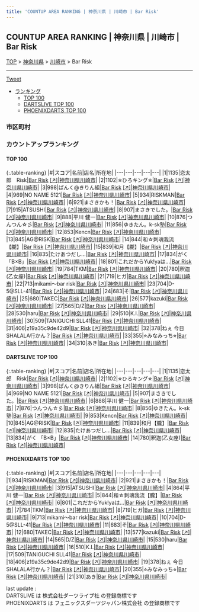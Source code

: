 ```yaml
---
title: 'COUNTUP AREA RANKING | 神奈川県 | 川崎市 | Bar Risk'
---
```

## COUNTUP AREA RANKING | 神奈川県 | 川崎市 | Bar Risk

[TOP](/darts/rank/) > [神奈川県](/darts/rank/神奈川県/) > [川崎市](/darts/rank/神奈川県/川崎市/) > Bar Risk

___

<a href="https://twitter.com/share?ref_src=twsrc%5Etfw" data-text="COUNTUP AREA RANKING | 神奈川県川崎市Bar Risk" class="twitter-share-button" data-hashtags="DARTSLIVE,PHOENIXDARTS,darts,ダーツ" data-show-count="false">Tweet</a>

* [ランキング](#カウントアップランキング)
    * [TOP 100](#top-100)
    * [DARTSLIVE TOP 100](#dartslive-top-100)
    * [PHOENIXDARTS TOP 100](#phoenixdarts-top-100)

### 市区町村

<ul>

</ul>

### カウントアップランキング

#### TOP 100



{:.table-ranking}
|#|スコア|名前|店名|所在地|
|---|---|---|---|---|
|1|1135|<span class="rank-name-dl">恋太郎　Risk</span>|<a href="/darts/rank/shops/056ebea753f5920a0d9b047a20a7ba1e.html">Bar Risk</a> <a href="https://search.dartslive.com/jp/shop/056ebea753f5920a0d9b047a20a7ba1e">[↗]</a>|<a href="/darts/rank/神奈川県/川崎市">神奈川県川崎市</a>|
|2|1102|<span class="rank-name-dl">✯ひろキング✯</span>|<a href="/darts/rank/shops/056ebea753f5920a0d9b047a20a7ba1e.html">Bar Risk</a> <a href="https://search.dartslive.com/jp/shop/056ebea753f5920a0d9b047a20a7ba1e">[↗]</a>|<a href="/darts/rank/神奈川県/川崎市">神奈川県川崎市</a>|
|3|998|<span class="rank-name-dl">ぱんく@きりん組</span>|<a href="/darts/rank/shops/056ebea753f5920a0d9b047a20a7ba1e.html">Bar Risk</a> <a href="https://search.dartslive.com/jp/shop/056ebea753f5920a0d9b047a20a7ba1e">[↗]</a>|<a href="/darts/rank/神奈川県/川崎市">神奈川県川崎市</a>|
|4|969|<span class="rank-name-dl">NO NAME 5121</span>|<a href="/darts/rank/shops/056ebea753f5920a0d9b047a20a7ba1e.html">Bar Risk</a> <a href="https://search.dartslive.com/jp/shop/056ebea753f5920a0d9b047a20a7ba1e">[↗]</a>|<a href="/darts/rank/神奈川県/川崎市">神奈川県川崎市</a>|
|5|934|<span class="rank-name-pd">RISKMAN</span>|<a href="/darts/rank/shops/72461.html">Bar Risk</a> <a href="https://vs.phoenixdarts.com/jp/shop/shopDetailInfo/s_72461?s_seq=72461">[↗]</a>|<a href="/darts/rank/神奈川県/川崎市">神奈川県川崎市</a>|
|6|921|<span class="rank-name-pd">まさきかも！</span>|<a href="/darts/rank/shops/72461.html">Bar Risk</a> <a href="https://vs.phoenixdarts.com/jp/shop/shopDetailInfo/s_72461?s_seq=72461">[↗]</a>|<a href="/darts/rank/神奈川県/川崎市">神奈川県川崎市</a>|
|7|915|<span class="rank-name-pd">ATSUSHI</span>|<a href="/darts/rank/shops/72461.html">Bar Risk</a> <a href="https://vs.phoenixdarts.com/jp/shop/shopDetailInfo/s_72461?s_seq=72461">[↗]</a>|<a href="/darts/rank/神奈川県/川崎市">神奈川県川崎市</a>|
|8|907|<span class="rank-name-dl">まさきでした。</span>|<a href="/darts/rank/shops/056ebea753f5920a0d9b047a20a7ba1e.html">Bar Risk</a> <a href="https://search.dartslive.com/jp/shop/056ebea753f5920a0d9b047a20a7ba1e">[↗]</a>|<a href="/darts/rank/神奈川県/川崎市">神奈川県川崎市</a>|
|9|888|<span class="rank-name-dl">平川 健一</span>|<a href="/darts/rank/shops/056ebea753f5920a0d9b047a20a7ba1e.html">Bar Risk</a> <a href="https://search.dartslive.com/jp/shop/056ebea753f5920a0d9b047a20a7ba1e">[↗]</a>|<a href="/darts/rank/神奈川県/川崎市">神奈川県川崎市</a>|
|10|876|<span class="rank-name-dl">つんつん☆彡</span>|<a href="/darts/rank/shops/056ebea753f5920a0d9b047a20a7ba1e.html">Bar Risk</a> <a href="https://search.dartslive.com/jp/shop/056ebea753f5920a0d9b047a20a7ba1e">[↗]</a>|<a href="/darts/rank/神奈川県/川崎市">神奈川県川崎市</a>|
|11|856|<span class="rank-name-dl">ゆきたん。k-sk塾</span>|<a href="/darts/rank/shops/056ebea753f5920a0d9b047a20a7ba1e.html">Bar Risk</a> <a href="https://search.dartslive.com/jp/shop/056ebea753f5920a0d9b047a20a7ba1e">[↗]</a>|<a href="/darts/rank/神奈川県/川崎市">神奈川県川崎市</a>|
|12|853|<span class="rank-name-dl">Kencn</span>|<a href="/darts/rank/shops/056ebea753f5920a0d9b047a20a7ba1e.html">Bar Risk</a> <a href="https://search.dartslive.com/jp/shop/056ebea753f5920a0d9b047a20a7ba1e">[↗]</a>|<a href="/darts/rank/神奈川県/川崎市">神奈川県川崎市</a>|
|13|845|<span class="rank-name-dl">AG@RISK</span>|<a href="/darts/rank/shops/056ebea753f5920a0d9b047a20a7ba1e.html">Bar Risk</a> <a href="https://search.dartslive.com/jp/shop/056ebea753f5920a0d9b047a20a7ba1e">[↗]</a>|<a href="/darts/rank/神奈川県/川崎市">神奈川県川崎市</a>|
|14|844|<span class="rank-name-pd">和☆刺魂我流【朧】</span>|<a href="/darts/rank/shops/72461.html">Bar Risk</a> <a href="https://vs.phoenixdarts.com/jp/shop/shopDetailInfo/s_72461?s_seq=72461">[↗]</a>|<a href="/darts/rank/神奈川県/川崎市">神奈川県川崎市</a>|
|15|839|<span class="rank-name-dl">和月【朧】</span>|<a href="/darts/rank/shops/056ebea753f5920a0d9b047a20a7ba1e.html">Bar Risk</a> <a href="https://search.dartslive.com/jp/shop/056ebea753f5920a0d9b047a20a7ba1e">[↗]</a>|<a href="/darts/rank/神奈川県/川崎市">神奈川県川崎市</a>|
|16|835|<span class="rank-name-dl">たけあつだし…</span>|<a href="/darts/rank/shops/056ebea753f5920a0d9b047a20a7ba1e.html">Bar Risk</a> <a href="https://search.dartslive.com/jp/shop/056ebea753f5920a0d9b047a20a7ba1e">[↗]</a>|<a href="/darts/rank/神奈川県/川崎市">神奈川県川崎市</a>|
|17|834|<span class="rank-name-dl">がく 「B×B」</span>|<a href="/darts/rank/shops/056ebea753f5920a0d9b047a20a7ba1e.html">Bar Risk</a> <a href="https://search.dartslive.com/jp/shop/056ebea753f5920a0d9b047a20a7ba1e">[↗]</a>|<a href="/darts/rank/神奈川県/川崎市">神奈川県川崎市</a>|
|18|801|<span class="rank-name-pd">これだからYuk!yaは...</span>|<a href="/darts/rank/shops/72461.html">Bar Risk</a> <a href="https://vs.phoenixdarts.com/jp/shop/shopDetailInfo/s_72461?s_seq=72461">[↗]</a>|<a href="/darts/rank/神奈川県/川崎市">神奈川県川崎市</a>|
|19|784|<span class="rank-name-pd">TKM</span>|<a href="/darts/rank/shops/72461.html">Bar Risk</a> <a href="https://vs.phoenixdarts.com/jp/shop/shopDetailInfo/s_72461?s_seq=72461">[↗]</a>|<a href="/darts/rank/神奈川県/川崎市">神奈川県川崎市</a>|
|20|780|<span class="rank-name-dl">釈迦(乙女座)</span>|<a href="/darts/rank/shops/056ebea753f5920a0d9b047a20a7ba1e.html">Bar Risk</a> <a href="https://search.dartslive.com/jp/shop/056ebea753f5920a0d9b047a20a7ba1e">[↗]</a>|<a href="/darts/rank/神奈川県/川崎市">神奈川県川崎市</a>|
|21|719|<span class="rank-name-pd">ヒガ</span>|<a href="/darts/rank/shops/72461.html">Bar Risk</a> <a href="https://vs.phoenixdarts.com/jp/shop/shopDetailInfo/s_72461?s_seq=72461">[↗]</a>|<a href="/darts/rank/神奈川県/川崎市">神奈川県川崎市</a>|
|22|713|<span class="rank-name-pd">mikami〜bar risk</span>|<a href="/darts/rank/shops/72461.html">Bar Risk</a> <a href="https://vs.phoenixdarts.com/jp/shop/shopDetailInfo/s_72461?s_seq=72461">[↗]</a>|<a href="/darts/rank/神奈川県/川崎市">神奈川県川崎市</a>|
|23|704|<span class="rank-name-pd">D-5@SLL-41</span>|<a href="/darts/rank/shops/72461.html">Bar Risk</a> <a href="https://vs.phoenixdarts.com/jp/shop/shopDetailInfo/s_72461?s_seq=72461">[↗]</a>|<a href="/darts/rank/神奈川県/川崎市">神奈川県川崎市</a>|
|24|683|<span class="rank-name-pd">そ</span>|<a href="/darts/rank/shops/72461.html">Bar Risk</a> <a href="https://vs.phoenixdarts.com/jp/shop/shopDetailInfo/s_72461?s_seq=72461">[↗]</a>|<a href="/darts/rank/神奈川県/川崎市">神奈川県川崎市</a>|
|25|680|<span class="rank-name-pd">TAKEC</span>|<a href="/darts/rank/shops/72461.html">Bar Risk</a> <a href="https://vs.phoenixdarts.com/jp/shop/shopDetailInfo/s_72461?s_seq=72461">[↗]</a>|<a href="/darts/rank/神奈川県/川崎市">神奈川県川崎市</a>|
|26|577|<span class="rank-name-pd">kazuki</span>|<a href="/darts/rank/shops/72461.html">Bar Risk</a> <a href="https://vs.phoenixdarts.com/jp/shop/shopDetailInfo/s_72461?s_seq=72461">[↗]</a>|<a href="/darts/rank/神奈川県/川崎市">神奈川県川崎市</a>|
|27|565|<span class="rank-name-pd">D/Z</span>|<a href="/darts/rank/shops/72461.html">Bar Risk</a> <a href="https://vs.phoenixdarts.com/jp/shop/shopDetailInfo/s_72461?s_seq=72461">[↗]</a>|<a href="/darts/rank/神奈川県/川崎市">神奈川県川崎市</a>|
|28|530|<span class="rank-name-pd">haru</span>|<a href="/darts/rank/shops/72461.html">Bar Risk</a> <a href="https://vs.phoenixdarts.com/jp/shop/shopDetailInfo/s_72461?s_seq=72461">[↗]</a>|<a href="/darts/rank/神奈川県/川崎市">神奈川県川崎市</a>|
|29|510|<span class="rank-name-pd">K.I.</span>|<a href="/darts/rank/shops/72461.html">Bar Risk</a> <a href="https://vs.phoenixdarts.com/jp/shop/shopDetailInfo/s_72461?s_seq=72461">[↗]</a>|<a href="/darts/rank/神奈川県/川崎市">神奈川県川崎市</a>|
|30|509|<span class="rank-name-pd">TANIGUCHI SLL41</span>|<a href="/darts/rank/shops/72461.html">Bar Risk</a> <a href="https://vs.phoenixdarts.com/jp/shop/shopDetailInfo/s_72461?s_seq=72461">[↗]</a>|<a href="/darts/rank/神奈川県/川崎市">神奈川県川崎市</a>|
|31|406|<span class="rank-name-pd">z19a35c9de42d9</span>|<a href="/darts/rank/shops/72461.html">Bar Risk</a> <a href="https://vs.phoenixdarts.com/jp/shop/shopDetailInfo/s_72461?s_seq=72461">[↗]</a>|<a href="/darts/rank/神奈川県/川崎市">神奈川県川崎市</a>|
|32|378|<span class="rank-name-pd">ねぇ 今日SHALALA行かん？</span>|<a href="/darts/rank/shops/72461.html">Bar Risk</a> <a href="https://vs.phoenixdarts.com/jp/shop/shopDetailInfo/s_72461?s_seq=72461">[↗]</a>|<a href="/darts/rank/神奈川県/川崎市">神奈川県川崎市</a>|
|33|355|<span class="rank-name-pd">⭐︎みなみっち⭐︎</span>|<a href="/darts/rank/shops/72461.html">Bar Risk</a> <a href="https://vs.phoenixdarts.com/jp/shop/shopDetailInfo/s_72461?s_seq=72461">[↗]</a>|<a href="/darts/rank/神奈川県/川崎市">神奈川県川崎市</a>|
|34|310|<span class="rank-name-pd">あき</span>|<a href="/darts/rank/shops/72461.html">Bar Risk</a> <a href="https://vs.phoenixdarts.com/jp/shop/shopDetailInfo/s_72461?s_seq=72461">[↗]</a>|<a href="/darts/rank/神奈川県/川崎市">神奈川県川崎市</a>|


#### DARTSLIVE TOP 100



{:.table-ranking}
|#|スコア|名前|店名|所在地|
|---|---|---|---|---|
|1|1135|<span class="rank-name-dl">恋太郎　Risk</span>|<a href="/darts/rank/shops/056ebea753f5920a0d9b047a20a7ba1e.html">Bar Risk</a> <a href="https://search.dartslive.com/jp/shop/056ebea753f5920a0d9b047a20a7ba1e">[↗]</a>|<a href="/darts/rank/神奈川県/川崎市">神奈川県川崎市</a>|
|2|1102|<span class="rank-name-dl">✯ひろキング✯</span>|<a href="/darts/rank/shops/056ebea753f5920a0d9b047a20a7ba1e.html">Bar Risk</a> <a href="https://search.dartslive.com/jp/shop/056ebea753f5920a0d9b047a20a7ba1e">[↗]</a>|<a href="/darts/rank/神奈川県/川崎市">神奈川県川崎市</a>|
|3|998|<span class="rank-name-dl">ぱんく@きりん組</span>|<a href="/darts/rank/shops/056ebea753f5920a0d9b047a20a7ba1e.html">Bar Risk</a> <a href="https://search.dartslive.com/jp/shop/056ebea753f5920a0d9b047a20a7ba1e">[↗]</a>|<a href="/darts/rank/神奈川県/川崎市">神奈川県川崎市</a>|
|4|969|<span class="rank-name-dl">NO NAME 5121</span>|<a href="/darts/rank/shops/056ebea753f5920a0d9b047a20a7ba1e.html">Bar Risk</a> <a href="https://search.dartslive.com/jp/shop/056ebea753f5920a0d9b047a20a7ba1e">[↗]</a>|<a href="/darts/rank/神奈川県/川崎市">神奈川県川崎市</a>|
|5|907|<span class="rank-name-dl">まさきでした。</span>|<a href="/darts/rank/shops/056ebea753f5920a0d9b047a20a7ba1e.html">Bar Risk</a> <a href="https://search.dartslive.com/jp/shop/056ebea753f5920a0d9b047a20a7ba1e">[↗]</a>|<a href="/darts/rank/神奈川県/川崎市">神奈川県川崎市</a>|
|6|888|<span class="rank-name-dl">平川 健一</span>|<a href="/darts/rank/shops/056ebea753f5920a0d9b047a20a7ba1e.html">Bar Risk</a> <a href="https://search.dartslive.com/jp/shop/056ebea753f5920a0d9b047a20a7ba1e">[↗]</a>|<a href="/darts/rank/神奈川県/川崎市">神奈川県川崎市</a>|
|7|876|<span class="rank-name-dl">つんつん☆彡</span>|<a href="/darts/rank/shops/056ebea753f5920a0d9b047a20a7ba1e.html">Bar Risk</a> <a href="https://search.dartslive.com/jp/shop/056ebea753f5920a0d9b047a20a7ba1e">[↗]</a>|<a href="/darts/rank/神奈川県/川崎市">神奈川県川崎市</a>|
|8|856|<span class="rank-name-dl">ゆきたん。k-sk塾</span>|<a href="/darts/rank/shops/056ebea753f5920a0d9b047a20a7ba1e.html">Bar Risk</a> <a href="https://search.dartslive.com/jp/shop/056ebea753f5920a0d9b047a20a7ba1e">[↗]</a>|<a href="/darts/rank/神奈川県/川崎市">神奈川県川崎市</a>|
|9|853|<span class="rank-name-dl">Kencn</span>|<a href="/darts/rank/shops/056ebea753f5920a0d9b047a20a7ba1e.html">Bar Risk</a> <a href="https://search.dartslive.com/jp/shop/056ebea753f5920a0d9b047a20a7ba1e">[↗]</a>|<a href="/darts/rank/神奈川県/川崎市">神奈川県川崎市</a>|
|10|845|<span class="rank-name-dl">AG@RISK</span>|<a href="/darts/rank/shops/056ebea753f5920a0d9b047a20a7ba1e.html">Bar Risk</a> <a href="https://search.dartslive.com/jp/shop/056ebea753f5920a0d9b047a20a7ba1e">[↗]</a>|<a href="/darts/rank/神奈川県/川崎市">神奈川県川崎市</a>|
|11|839|<span class="rank-name-dl">和月【朧】</span>|<a href="/darts/rank/shops/056ebea753f5920a0d9b047a20a7ba1e.html">Bar Risk</a> <a href="https://search.dartslive.com/jp/shop/056ebea753f5920a0d9b047a20a7ba1e">[↗]</a>|<a href="/darts/rank/神奈川県/川崎市">神奈川県川崎市</a>|
|12|835|<span class="rank-name-dl">たけあつだし…</span>|<a href="/darts/rank/shops/056ebea753f5920a0d9b047a20a7ba1e.html">Bar Risk</a> <a href="https://search.dartslive.com/jp/shop/056ebea753f5920a0d9b047a20a7ba1e">[↗]</a>|<a href="/darts/rank/神奈川県/川崎市">神奈川県川崎市</a>|
|13|834|<span class="rank-name-dl">がく 「B×B」</span>|<a href="/darts/rank/shops/056ebea753f5920a0d9b047a20a7ba1e.html">Bar Risk</a> <a href="https://search.dartslive.com/jp/shop/056ebea753f5920a0d9b047a20a7ba1e">[↗]</a>|<a href="/darts/rank/神奈川県/川崎市">神奈川県川崎市</a>|
|14|780|<span class="rank-name-dl">釈迦(乙女座)</span>|<a href="/darts/rank/shops/056ebea753f5920a0d9b047a20a7ba1e.html">Bar Risk</a> <a href="https://search.dartslive.com/jp/shop/056ebea753f5920a0d9b047a20a7ba1e">[↗]</a>|<a href="/darts/rank/神奈川県/川崎市">神奈川県川崎市</a>|


#### PHOENIXDARTS TOP 100



{:.table-ranking}
|#|スコア|名前|店名|所在地|
|---|---|---|---|---|
|1|934|<span class="rank-name-pd">RISKMAN</span>|<a href="/darts/rank/shops/72461.html">Bar Risk</a> <a href="https://vs.phoenixdarts.com/jp/shop/shopDetailInfo/s_72461?s_seq=72461">[↗]</a>|<a href="/darts/rank/神奈川県/川崎市">神奈川県川崎市</a>|
|2|921|<span class="rank-name-pd">まさきかも！</span>|<a href="/darts/rank/shops/72461.html">Bar Risk</a> <a href="https://vs.phoenixdarts.com/jp/shop/shopDetailInfo/s_72461?s_seq=72461">[↗]</a>|<a href="/darts/rank/神奈川県/川崎市">神奈川県川崎市</a>|
|3|915|<span class="rank-name-pd">ATSUSHI</span>|<a href="/darts/rank/shops/72461.html">Bar Risk</a> <a href="https://vs.phoenixdarts.com/jp/shop/shopDetailInfo/s_72461?s_seq=72461">[↗]</a>|<a href="/darts/rank/神奈川県/川崎市">神奈川県川崎市</a>|
|4|864|<span class="rank-name-pd">平川 健一</span>|<a href="/darts/rank/shops/72461.html">Bar Risk</a> <a href="https://vs.phoenixdarts.com/jp/shop/shopDetailInfo/s_72461?s_seq=72461">[↗]</a>|<a href="/darts/rank/神奈川県/川崎市">神奈川県川崎市</a>|
|5|844|<span class="rank-name-pd">和☆刺魂我流【朧】</span>|<a href="/darts/rank/shops/72461.html">Bar Risk</a> <a href="https://vs.phoenixdarts.com/jp/shop/shopDetailInfo/s_72461?s_seq=72461">[↗]</a>|<a href="/darts/rank/神奈川県/川崎市">神奈川県川崎市</a>|
|6|801|<span class="rank-name-pd">これだからYuk!yaは...</span>|<a href="/darts/rank/shops/72461.html">Bar Risk</a> <a href="https://vs.phoenixdarts.com/jp/shop/shopDetailInfo/s_72461?s_seq=72461">[↗]</a>|<a href="/darts/rank/神奈川県/川崎市">神奈川県川崎市</a>|
|7|784|<span class="rank-name-pd">TKM</span>|<a href="/darts/rank/shops/72461.html">Bar Risk</a> <a href="https://vs.phoenixdarts.com/jp/shop/shopDetailInfo/s_72461?s_seq=72461">[↗]</a>|<a href="/darts/rank/神奈川県/川崎市">神奈川県川崎市</a>|
|8|719|<span class="rank-name-pd">ヒガ</span>|<a href="/darts/rank/shops/72461.html">Bar Risk</a> <a href="https://vs.phoenixdarts.com/jp/shop/shopDetailInfo/s_72461?s_seq=72461">[↗]</a>|<a href="/darts/rank/神奈川県/川崎市">神奈川県川崎市</a>|
|9|713|<span class="rank-name-pd">mikami〜bar risk</span>|<a href="/darts/rank/shops/72461.html">Bar Risk</a> <a href="https://vs.phoenixdarts.com/jp/shop/shopDetailInfo/s_72461?s_seq=72461">[↗]</a>|<a href="/darts/rank/神奈川県/川崎市">神奈川県川崎市</a>|
|10|704|<span class="rank-name-pd">D-5@SLL-41</span>|<a href="/darts/rank/shops/72461.html">Bar Risk</a> <a href="https://vs.phoenixdarts.com/jp/shop/shopDetailInfo/s_72461?s_seq=72461">[↗]</a>|<a href="/darts/rank/神奈川県/川崎市">神奈川県川崎市</a>|
|11|683|<span class="rank-name-pd">そ</span>|<a href="/darts/rank/shops/72461.html">Bar Risk</a> <a href="https://vs.phoenixdarts.com/jp/shop/shopDetailInfo/s_72461?s_seq=72461">[↗]</a>|<a href="/darts/rank/神奈川県/川崎市">神奈川県川崎市</a>|
|12|680|<span class="rank-name-pd">TAKEC</span>|<a href="/darts/rank/shops/72461.html">Bar Risk</a> <a href="https://vs.phoenixdarts.com/jp/shop/shopDetailInfo/s_72461?s_seq=72461">[↗]</a>|<a href="/darts/rank/神奈川県/川崎市">神奈川県川崎市</a>|
|13|577|<span class="rank-name-pd">kazuki</span>|<a href="/darts/rank/shops/72461.html">Bar Risk</a> <a href="https://vs.phoenixdarts.com/jp/shop/shopDetailInfo/s_72461?s_seq=72461">[↗]</a>|<a href="/darts/rank/神奈川県/川崎市">神奈川県川崎市</a>|
|14|565|<span class="rank-name-pd">D/Z</span>|<a href="/darts/rank/shops/72461.html">Bar Risk</a> <a href="https://vs.phoenixdarts.com/jp/shop/shopDetailInfo/s_72461?s_seq=72461">[↗]</a>|<a href="/darts/rank/神奈川県/川崎市">神奈川県川崎市</a>|
|15|530|<span class="rank-name-pd">haru</span>|<a href="/darts/rank/shops/72461.html">Bar Risk</a> <a href="https://vs.phoenixdarts.com/jp/shop/shopDetailInfo/s_72461?s_seq=72461">[↗]</a>|<a href="/darts/rank/神奈川県/川崎市">神奈川県川崎市</a>|
|16|510|<span class="rank-name-pd">K.I.</span>|<a href="/darts/rank/shops/72461.html">Bar Risk</a> <a href="https://vs.phoenixdarts.com/jp/shop/shopDetailInfo/s_72461?s_seq=72461">[↗]</a>|<a href="/darts/rank/神奈川県/川崎市">神奈川県川崎市</a>|
|17|509|<span class="rank-name-pd">TANIGUCHI SLL41</span>|<a href="/darts/rank/shops/72461.html">Bar Risk</a> <a href="https://vs.phoenixdarts.com/jp/shop/shopDetailInfo/s_72461?s_seq=72461">[↗]</a>|<a href="/darts/rank/神奈川県/川崎市">神奈川県川崎市</a>|
|18|406|<span class="rank-name-pd">z19a35c9de42d9</span>|<a href="/darts/rank/shops/72461.html">Bar Risk</a> <a href="https://vs.phoenixdarts.com/jp/shop/shopDetailInfo/s_72461?s_seq=72461">[↗]</a>|<a href="/darts/rank/神奈川県/川崎市">神奈川県川崎市</a>|
|19|378|<span class="rank-name-pd">ねぇ 今日SHALALA行かん？</span>|<a href="/darts/rank/shops/72461.html">Bar Risk</a> <a href="https://vs.phoenixdarts.com/jp/shop/shopDetailInfo/s_72461?s_seq=72461">[↗]</a>|<a href="/darts/rank/神奈川県/川崎市">神奈川県川崎市</a>|
|20|355|<span class="rank-name-pd">⭐︎みなみっち⭐︎</span>|<a href="/darts/rank/shops/72461.html">Bar Risk</a> <a href="https://vs.phoenixdarts.com/jp/shop/shopDetailInfo/s_72461?s_seq=72461">[↗]</a>|<a href="/darts/rank/神奈川県/川崎市">神奈川県川崎市</a>|
|21|310|<span class="rank-name-pd">あき</span>|<a href="/darts/rank/shops/72461.html">Bar Risk</a> <a href="https://vs.phoenixdarts.com/jp/shop/shopDetailInfo/s_72461?s_seq=72461">[↗]</a>|<a href="/darts/rank/神奈川県/川崎市">神奈川県川崎市</a>|


<div class="footer border-top border-gray-light mt-5 pt-3 text-right text-gray">
    last update : <span style="font-weight: italic" id="foot_last_modified"></span><br />
    DARTSLIVE は 株式会社ダーツライブ社 の登録商標です<br />
    PHOENIXDARTS は フェニックスダーツジャパン株式会社 の登録商標です<br />
</div>

<script src="https://cdnjs.cloudflare.com/ajax/libs/jquery.tablesorter/2.31.3/js/jquery.tablesorter.min.js" integrity="sha512-qzgd5cYSZcosqpzpn7zF2ZId8f/8CHmFKZ8j7mU4OUXTNRd5g+ZHBPsgKEwoqxCtdQvExE5LprwwPAgoicguNg==" crossorigin="anonymous" referrerpolicy="no-referrer"></script>
<link rel="stylesheet" href="https://cdnjs.cloudflare.com/ajax/libs/jquery.tablesorter/2.31.3/css/theme.default.min.css" integrity="sha512-wghhOJkjQX0Lh3NSWvNKeZ0ZpNn+SPVXX1Qyc9OCaogADktxrBiBdKGDoqVUOyhStvMBmJQ8ZdMHiR3wuEq8+w==" crossorigin="anonymous" referrerpolicy="no-referrer" />
<script>
$(function() {
    $(".table-ranking").tablesorter({sortList:[[0, 0]]});
    $("#foot_last_modified").text(formatDate(new Date(document.lastModified), 'yyyy-MM-dd HH:mm:ss'));
});
</script>

<script async src="https://platform.twitter.com/widgets.js" charset="utf-8"></script>